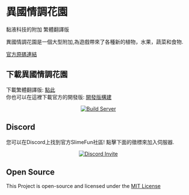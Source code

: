 # 異國情調花園
黏液科技的附加 繁體翻譯版<br>

異國情調花園是一個大型附加,為遊戲帶來了各種新的植物，水果，蔬菜和食物.<br>

[官方原碼連結](https://github.com/TheBusyBiscuit/ExoticGarden)
## 下載異國情調花園
下載繁體翻譯版: [點此](https://github.com/xMikux/ExoticGarden/releases)<br>
你也可以在這裡下載官方的開發版: [開發版構建](https://thebusybiscuit.github.io/builds/TheBusyBiscuit/ExoticGarden/master/)

<p align="center">
  <a href="https://thebusybiscuit.github.io/builds/TheBusyBiscuit/ExoticGarden/master/">
    <img src="https://thebusybiscuit.github.io/builds/TheBusyBiscuit/ExoticGarden/master/badge.svg" alt="Build Server"/>
  </a>
</p>

## Discord
您可以在Discord上找到官方SlimeFun社區!
點擊下面的徵標來加入伺服器.
<p align="center">
  <a href="https://discord.gg/fsD4Bkh">
    <img src="https://img.shields.io/discord/565557184348422174?color=7289DA&label=Discord&style=for-the-badge" alt="Discord Invite"/>
  </a>
</p>

## Open Source
This Project is open-source and licensed under the [MIT License](https://github.com/TheBusyBiscuit/ExoticGarden/blob/master/LICENSE)
